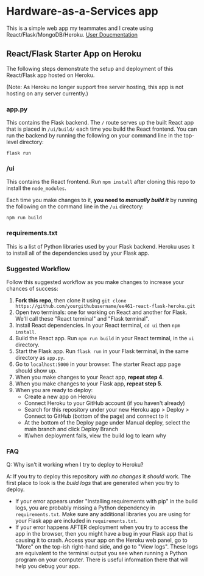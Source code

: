 # Hardware-as-a-Services app
This is a simple web app my teammates and I create using React/Flask/MongoDB/Heroku. [User Doucmentation](https://github.com/Hong-YC/EE461L-Team-Project/wiki/User-Doucmentation)


## React/Flask Starter App on Heroku
The following steps demonstrate the setup and deployment of this React/Flask app hosted on Heroku.

(Note: As Heroku no longer support free server hosting, this app is not hosting on any server currently.)

### app.py
This contains the Flask backend. The ``/`` route serves up the built React app that is placed in ``/ui/build/`` each time you build the React frontend. You can run the backend by running the following on your command line in the top-level directory:

``flask run``

### /ui
This contains the React frontend. Run ``npm install`` after cloning this repo to install the ``node_modules``. 

Each time you make changes to it, **you need to _manually build it_** by running the following on the command line in the ``/ui`` directory:

``npm run build``

### requirements.txt
This is a list of Python libraries used by your Flask backend. Heroku uses it to install all of the dependencies used by your Flask app.

### Suggested Workflow
Follow this suggested workflow as you make changes to increase your chances of success:

1. **Fork this repo**, then clone it using ``git clone https://github.com/yourgithubusername/ee461-react-flask-heroku.git``
2. Open two terminals: one for working on React and another for Flask. We'll call these "React terminal" and "Flask terminal".
3. Install React dependencies. In your React terminal, ``cd ui`` then ``npm install``.
4. Build the React app. Run ``npm run build`` in your React terminal, in the ``ui`` directory.
5. Start the Flask app. Run ``flask run`` in your Flask terminal, in the same directory as ``app.py``.
6. Go to ``localhost:5000`` in your browser. The starter React app page should show up.
7. When you make changes to your React app, **repeat step 4**.
8. When you make changes to your Flask app, **repeat step 5**.
9. When you are ready to deploy:
    - Create a new app on Heroku
    - Connect Heroku to your GitHub account (if you haven't already)
    - Search for this repository under your new Heroku app > Deploy > Connect to GitHub (bottom of the page) and connect to it
    - At the bottom of the Deploy page under Manual deploy, select the main branch and click Deploy Branch
    - If/when deployment fails, view the build log to learn why

### FAQ
Q: Why isn't it working when I try to deploy to Heroku?

A: If you try to deploy this repository _with no changes_ it _should_ work. The first place to look is the _build logs_ that are generated when you try to deploy.
- If your error appears under "Installing requirements with pip" in the build logs, you are probably missing a Python dependency in ``requirements.txt``. Make sure any additional libraries you are using for your Flask app are included in ``requirements.txt``.
- If your error happens AFTER deployment when you try to access the app in the browser, then you might have a bug in your Flask app that is causing it to crash. Access your app on the Heroku web panel, go to "More" on the top-ish right-hand side, and go to "View logs". These logs are equivalent to the terminal output you see when running a Python program on your computer. There is useful information there that will help you debug your app.

